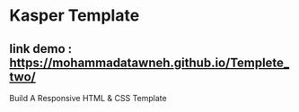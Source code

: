 # Kasper Template
## link demo : https://mohammadatawneh.github.io/Templete_two/
Build A Responsive HTML & CSS Template 

